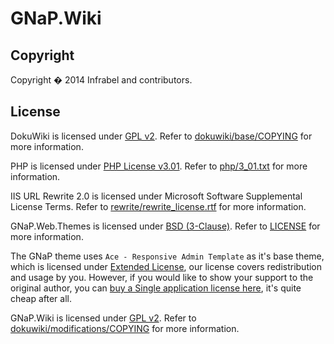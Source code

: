 GNaP.Wiki
=========

## Copyright

Copyright � 2014 Infrabel and contributors.

## License

DokuWiki is licensed under [GPL v2](http://choosealicense.com/licenses/gpl-v2/ "Read more about the GPL v2 License"). Refer to [dokuwiki/base/COPYING](https://github.com/infrabel/GNaP.Tooling.Wiki/blob/master/dokuwiki/base/COPYING) for more information.

PHP is licensed under [PHP License v3.01](http://www.php.net/license/3_01.txt "Read more about the PHP v3.01 License"). Refer to [php/3_01.txt](https://github.com/infrabel/GNaP.Tooling.Wiki/blob/master/php/3_01.txt) for more information.

IIS URL Rewrite 2.0 is licensed under Microsoft Software Supplemental License Terms. Refer to [rewrite/rewrite_license.rtf](https://github.com/infrabel/GNaP.Tooling.Wiki/blob/master/rewrite/rewrite_license.rtf) for more information.

GNaP.Web.Themes is licensed under [BSD (3-Clause)](http://choosealicense.com/licenses/bsd-3-clause/ "Read more about the BSD (3-Clause) License"). Refer to [LICENSE](https://github.com/infrabel/GNaP.Web.Themes/blob/master/LICENSE) for more information.

The GNaP theme uses ```Ace - Responsive Admin Template``` as it's base theme, which is licensed under [Extended License](https://github.com/infrabel/GNaP.Web.Themes/blob/master/custom/ace/LICENSE-Ace), our license covers redistribution and usage by you. However, if you would like to show your support to the original author, you can [buy a Single application license here](https://wrapbootstrap.com/theme/ace-responsive-admin-template-WB0B30DGR?ref=cc), it's quite cheap after all.

GNaP.Wiki is licensed under [GPL v2](http://choosealicense.com/licenses/gpl-v2/ "Read more about the GPL v2 License"). Refer to [dokuwiki/modifications/COPYING](https://github.com/infrabel/GNaP.Tooling.Wiki/blob/master/dokuwiki/modifications/COPYING) for more information.
